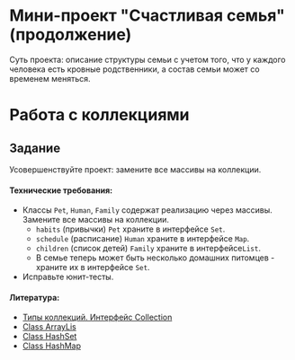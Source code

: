 # Мини-проект "Счастливая семья" (продолжение)

Суть проекта: описание структуры семьи с учетом того, что у каждого человека есть кровные родственники, а состав семьи может со временем меняться.

# Работа с коллекциями
## Задание

Усовершенствуйте проект: замените все массивы на коллекции.

#### Технические требования:
- Классы `Pet`, `Human`, `Family` содержат реализацию через массивы. Замените все массивы на коллекции.
  - `habits` (привычки) `Pet` храните в интерфейсе `Set`.
  - `schedule` (расписание) `Human` храните в интерфейсе `Map`.
  - `children` (список детей) `Family` храните в интерфейсе`List`.
  - В семье теперь может быть несколько домашних питомцев - храните их в интерфейсе `Set`.
- Исправьте юнит-тесты.

#### Литература:
- [Типы коллекций. Интерфейс Collection](https://metanit.com/java/tutorial/5.1.php)
- [Class ArrayLis](https://docs.oracle.com/javase/7/docs/api/java/util/ArrayList.html)
- [Class HashSet](https://docs.oracle.com/javase/7/docs/api/java/util/HashSet.html)
- [Class HashMap](https://docs.oracle.com/javase/7/docs/api/java/util/HashMap.html)